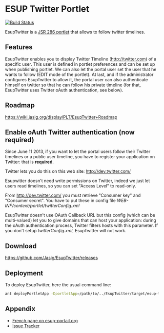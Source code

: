 # ESUP Twitter Portlet

[![Build Status](https://travis-ci.org/Jasig/EsupTwitter.svg?branch=master)](https://travis-ci.org/Jasig/EsupTwitter)

EsupTwitter is a [JSR 286 portlet](https://jcp.org/en/jsr/detail?id=286) that allows to follow twitter timelines.

## Features

EsupTwitter enables you to display Twitter Timeline (<http://twitter.com>) of a specific user.
This user is defined in portlet preferences and can be set up when publishing portlet.
We can also let the portal user set the user that he wants to follow (EDIT mode of the portlet).
At last, and if the administrator configures EsupTwitter to allow it, the portal user can also authenticate himself on twitter so that he can follow his private timeline (for that, EsupTwitter uses Twitter oAuth authentication, see below).

## Roadmap

<https://wiki.jasig.org/display/PLT/EsupTwitter+Roadmap>

## Enable oAuth Twitter authentication (now required)

Since June 11 2013, if you want to let the portal users follow their Twitter timelines or a public user timeline, you have to register your application on Twitter: that is **required**.

Twitter lets you do this on this web site: <http://dev.twitter.com/>

Esupwitter doesn't need write permissions on Twitter, indeed we just let users read timelines, so you can set "Access Level" to read-only.

From <http://dev.twitter.com/> you must retrieve "Consumer key" and "Consumer secret". You have to put these in config file *WEB-INF/context/portlet/twitterConfig.xml*

EsupTwitter doesn't use OAuth Callback URL but this config (which can be multi-valued) let you to give domains that can host your application: during the oAuth authentication process, Twitter filters hosts with this parameter.
If you don't setup *twitterConfig.xml*, EsupTwitter will not work.

## Download

<https://github.com/Jasig/EsupTwitter/releases>

## Deployment

To deploy EsupTwitter, here the usual command line:

``` sh
ant deployPortletApp -DportletApp=/path/to/../EsupTwitter/target/esup-twitter.war
```

## Appendix

*   [French page on esup-portail.org](http://www.esup-portail.org/display/PROJESUPTWITTER/EsupTwitter)
*   [Issue Tracker](https://issues.jasig.org/browse/ETPLT)

